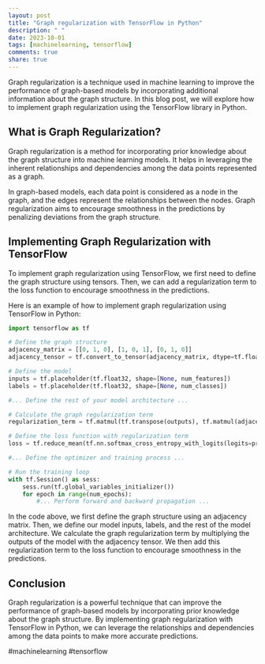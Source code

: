 ```yaml
---
layout: post
title: "Graph regularization with TensorFlow in Python"
description: " "
date: 2023-10-01
tags: [machinelearning, tensorflow]
comments: true
share: true
---
```


Graph regularization is a technique used in machine learning to improve the performance of graph-based models by incorporating additional information about the graph structure. In this blog post, we will explore how to implement graph regularization using the TensorFlow library in Python.

## What is Graph Regularization?

Graph regularization is a method for incorporating prior knowledge about the graph structure into machine learning models. It helps in leveraging the inherent relationships and dependencies among the data points represented as a graph. 

In graph-based models, each data point is considered as a node in the graph, and the edges represent the relationships between the nodes. Graph regularization aims to encourage smoothness in the predictions by penalizing deviations from the graph structure.

## Implementing Graph Regularization with TensorFlow

To implement graph regularization using TensorFlow, we first need to define the graph structure using tensors. Then, we can add a regularization term to the loss function to encourage smoothness in the predictions.

Here is an example of how to implement graph regularization using TensorFlow in Python:

```python
import tensorflow as tf

# Define the graph structure
adjacency_matrix = [[0, 1, 0], [1, 0, 1], [0, 1, 0]]
adjacency_tensor = tf.convert_to_tensor(adjacency_matrix, dtype=tf.float32)

# Define the model
inputs = tf.placeholder(tf.float32, shape=[None, num_features])
labels = tf.placeholder(tf.float32, shape=[None, num_classes])

#... Define the rest of your model architecture ...

# Calculate the graph regularization term
regularization_term = tf.matmul(tf.transpose(outputs), tf.matmul(adjacency_tensor, outputs))

# Define the loss function with regularization term
loss = tf.reduce_mean(tf.nn.softmax_cross_entropy_with_logits(logits=predictions, labels=labels)) + regularization_term

#... Define the optimizer and training process ...

# Run the training loop
with tf.Session() as sess:
    sess.run(tf.global_variables_initializer())
    for epoch in range(num_epochs):
        #... Perform forward and backward propagation ...

```

In the code above, we first define the graph structure using an adjacency matrix. Then, we define our model inputs, labels, and the rest of the model architecture. We calculate the graph regularization term by multiplying the outputs of the model with the adjacency tensor. We then add this regularization term to the loss function to encourage smoothness in the predictions.

## Conclusion

Graph regularization is a powerful technique that can improve the performance of graph-based models by incorporating prior knowledge about the graph structure. By implementing graph regularization with TensorFlow in Python, we can leverage the relationships and dependencies among the data points to make more accurate predictions.

#machinelearning #tensorflow